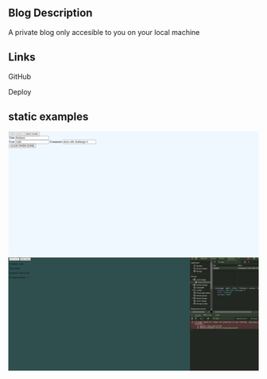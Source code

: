 ## Blog Description

A private blog only accesible to you on your local machine 



## Links

GitHub <br>


Deploy <br>


## static examples
<img src="assets\images\homepage.png" alt="home page light mode"/><br>
<img src="assets\images\blogpage.png" alt="blog page dark mode"/><br>
